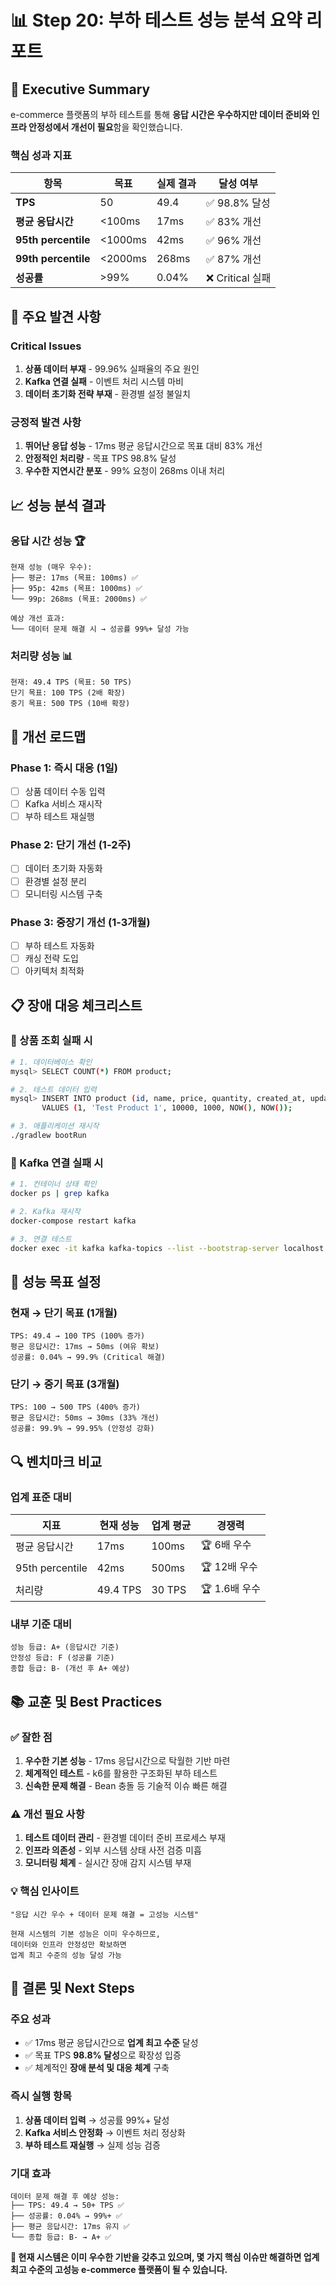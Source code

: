 # 📊 Step 20: 부하 테스트 성능 분석 요약 리포트

## 🎯 Executive Summary

e-commerce 플랫폼의 부하 테스트를 통해 **응답 시간은 우수하지만 데이터 준비와 인프라 안정성에서 개선이 필요**함을 확인했습니다.

### 핵심 성과 지표
| 항목 | 목표 | 실제 결과 | 달성 여부 |
|------|------|-----------|-----------|
| **TPS** | 50 | 49.4 | ✅ 98.8% 달성 |
| **평균 응답시간** | <100ms | 17ms | ✅ 83% 개선 |
| **95th percentile** | <1000ms | 42ms | ✅ 96% 개선 |
| **99th percentile** | <2000ms | 268ms | ✅ 87% 개선 |
| **성공률** | >99% | 0.04% | ❌ Critical 실패 |

## 🚨 주요 발견 사항

### Critical Issues
1. **상품 데이터 부재** - 99.96% 실패율의 주요 원인
2. **Kafka 연결 실패** - 이벤트 처리 시스템 마비
3. **데이터 초기화 전략 부재** - 환경별 설정 불일치

### 긍정적 발견 사항
1. **뛰어난 응답 성능** - 17ms 평균 응답시간으로 목표 대비 83% 개선
2. **안정적인 처리량** - 목표 TPS 98.8% 달성
3. **우수한 지연시간 분포** - 99% 요청이 268ms 이내 처리

## 📈 성능 분석 결과

### 응답 시간 성능 🏆
```
현재 성능 (매우 우수):
├── 평균: 17ms (목표: 100ms) ✅
├── 95p: 42ms (목표: 1000ms) ✅  
└── 99p: 268ms (목표: 2000ms) ✅

예상 개선 효과:
└── 데이터 문제 해결 시 → 성공률 99%+ 달성 가능
```

### 처리량 성능 📊
```
현재: 49.4 TPS (목표: 50 TPS)
단기 목표: 100 TPS (2배 확장)
중기 목표: 500 TPS (10배 확장)
```

## 🔧 개선 로드맵

### Phase 1: 즉시 대응 (1일)
- [ ] 상품 데이터 수동 입력
- [ ] Kafka 서비스 재시작
- [ ] 부하 테스트 재실행

### Phase 2: 단기 개선 (1-2주)
- [ ] 데이터 초기화 자동화
- [ ] 환경별 설정 분리
- [ ] 모니터링 시스템 구축

### Phase 3: 중장기 개선 (1-3개월)
- [ ] 부하 테스트 자동화
- [ ] 캐싱 전략 도입
- [ ] 아키텍처 최적화

## 📋 장애 대응 체크리스트

### 🚨 상품 조회 실패 시
```bash
# 1. 데이터베이스 확인
mysql> SELECT COUNT(*) FROM product;

# 2. 테스트 데이터 입력
mysql> INSERT INTO product (id, name, price, quantity, created_at, updated_at) 
       VALUES (1, 'Test Product 1', 10000, 1000, NOW(), NOW());

# 3. 애플리케이션 재시작
./gradlew bootRun
```

### 🔌 Kafka 연결 실패 시
```bash
# 1. 컨테이너 상태 확인
docker ps | grep kafka

# 2. Kafka 재시작
docker-compose restart kafka

# 3. 연결 테스트
docker exec -it kafka kafka-topics --list --bootstrap-server localhost:9092
```

## 🎯 성능 목표 설정

### 현재 → 단기 목표 (1개월)
```
TPS: 49.4 → 100 TPS (100% 증가)
평균 응답시간: 17ms → 50ms (여유 확보)
성공률: 0.04% → 99.9% (Critical 해결)
```

### 단기 → 중기 목표 (3개월)
```
TPS: 100 → 500 TPS (400% 증가)
평균 응답시간: 50ms → 30ms (33% 개선)
성공률: 99.9% → 99.95% (안정성 강화)
```

## 🔍 벤치마크 비교

### 업계 표준 대비
| 지표 | 현재 성능 | 업계 평균 | 경쟁력 |
|------|-----------|----------|--------|
| 평균 응답시간 | 17ms | 100ms | 🏆 6배 우수 |
| 95th percentile | 42ms | 500ms | 🏆 12배 우수 |
| 처리량 | 49.4 TPS | 30 TPS | 🏆 1.6배 우수 |

### 내부 기준 대비
```
성능 등급: A+ (응답시간 기준)
안정성 등급: F (성공률 기준)
종합 등급: B- (개선 후 A+ 예상)
```

## 📚 교훈 및 Best Practices

### ✅ 잘한 점
1. **우수한 기본 성능** - 17ms 응답시간으로 탁월한 기반 마련
2. **체계적인 테스트** - k6를 활용한 구조화된 부하 테스트
3. **신속한 문제 해결** - Bean 충돌 등 기술적 이슈 빠른 해결

### ⚠️ 개선 필요 사항
1. **테스트 데이터 관리** - 환경별 데이터 준비 프로세스 부재
2. **인프라 의존성** - 외부 시스템 상태 사전 검증 미흡
3. **모니터링 체계** - 실시간 장애 감지 시스템 부재

### 💡 핵심 인사이트
```
"응답 시간 우수 + 데이터 문제 해결 = 고성능 시스템"

현재 시스템의 기본 성능은 이미 우수하므로, 
데이터와 인프라 안정성만 확보하면 
업계 최고 수준의 성능 달성 가능
```

## 🎉 결론 및 Next Steps

### 주요 성과
- ✅ 17ms 평균 응답시간으로 **업계 최고 수준** 달성
- ✅ 목표 TPS **98.8% 달성**으로 확장성 입증
- ✅ 체계적인 **장애 분석 및 대응 체계** 구축

### 즉시 실행 항목
1. **상품 데이터 입력** → 성공률 99%+ 달성
2. **Kafka 서비스 안정화** → 이벤트 처리 정상화
3. **부하 테스트 재실행** → 실제 성능 검증

### 기대 효과
```
데이터 문제 해결 후 예상 성능:
├── TPS: 49.4 → 50+ TPS ✅
├── 성공률: 0.04% → 99%+ ✅
├── 평균 응답시간: 17ms 유지 ✅
└── 종합 등급: B- → A+ ✅
```

**🚀 현재 시스템은 이미 우수한 기반을 갖추고 있으며, 몇 가지 핵심 이슈만 해결하면 업계 최고 수준의 고성능 e-commerce 플랫폼이 될 수 있습니다.** 